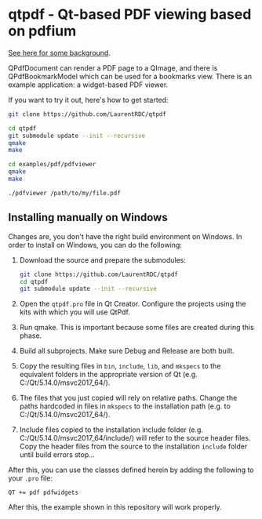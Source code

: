 # qtpdf - Qt-based PDF viewing based on pdfium

[See here for some background](https://www.qt.io/blog/2017/01/30/new-qtpdf-qtlabs-module).

QPdfDocument can render a PDF page to a QImage, and there is QPdfBookmarkModel which can be used for a bookmarks view. There is an example application: a widget-based PDF viewer.

If you want to try it out, here's how to get started:

```bash
git clone https://github.com/LaurentRDC/qtpdf

cd qtpdf
git submodule update --init --recursive
qmake
make

cd examples/pdf/pdfviewer
qmake
make

./pdfviewer /path/to/my/file.pdf
```

## Installing manually on Windows

Changes are, you don't have the right build environment on Windows. In order to install on Windows, you can do the following:

1. Download the source and prepare the submodules:

    ```bash
    git clone https://github.com/LaurentRDC/qtpdf
    cd qtpdf
    git submodule update --init --recursive
    ```

2. Open the `qtpdf.pro` file in Qt Creator. Configure the projects using the kits with which you will use QtPdf.

3. Run qmake. This is important because some files are created during this phase.

4. Build all subprojects. Make sure Debug and Release are both built. 

5. Copy the resulting files in `bin`, `include`, `lib`, and `mkspecs` to the equivalent folders in the appropriate version of Qt (e.g. C:/Qt/5.14.0/msvc2017_64/).

6. The files that you just copied will rely on relative paths. Change the paths hardcoded in files in `mkspecs` to the installation path (e.g. to C:/Qt/5.14.0/msvc2017_64/).

7. Include files copied to the installation include folder (e.g. C:/Qt/5.14.0/msvc2017_64/include/) will refer to the source header files. Copy the header files from the source to the installation `include` folder until build errors stop...

After this, you can use the classes defined herein by adding the following to your `.pro` file:

```
QT += pdf pdfwidgets
```

After this, the example shown in this repository will work properly.